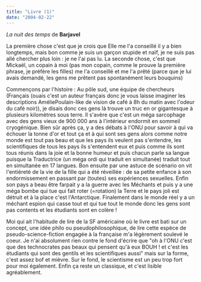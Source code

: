 ```yaml
---
title: "Livre (1)"
date: "2004-02-22"
---
```


_La nuit des temps_ de **Barjavel**

La première chose c'est que je crois que Elle me l'a conseillé il y a bien longtemps, mais bon comme je suis un garçon stupide et naïf, je ne suis pas allé chercher plus loin : je ne l'ai pas lu. La seconde chose, c'est que Mickaël, un copain à moi (pas mon copain, comme le prouve la première phrase, je préfère les filles) me l'a conseillé et me l'a prêté (parce que je lui avais demandé, les gens me prêtent pas spontanément leurs bouquins)

Commençons par l'histoire : Au pôle sud, une équipe de chercheurs (Français (ouais c'est un auteur français donc je vous laisse imaginer les descriptions AméliePoulain-like de vision de café à 8h du matin avec l'odeur du café noir)), je disais donc ces gens là trouve un truc en or gigantesque à plusieurs kilomètres sous terre. Il s'avère que c'est un méga sarcophage avec des gens vieux de 900 000 ans à l'intérieur endormit en sommeil cryogénique. Bien sûr après ça, y a des débats à l'ONU pour savoir à qui va échouer la tonne d'or et tout ça et à qui sont ses gens alors comme notre monde est tout pas beau et que les pays ils veulent pas s'entendre, les scientifiques de tous les pays ils s'entendent eux et puis comme ils sont tous réunis dans la joie et la bonne humeur et puis chacun parle sa langue puisque la Traductrice (un méga ordi qui traduit en simultanée) traduit tout en simultanée en 17 langues. Bon ensuite par une astuce de scénario on vit l'entièreté de la vie de la fille qui a été réveillée : de sa petite enfance à son endormissement en passant par (toutes) ses expériences sexuelles. Enfin son pays a beau être farpait y a la guerre avec les Méchants et puis y a une méga bombe qui tue qui fait roter (=rotation) la Terre et le pays joli est détruit et à la place c'est l'Antarctique. Finalement dans le monde réel y a un méchant espion qui casse tout et qui tue tout le monde donc les gens sont pas contents et les étudiants sont en colère !

Moi qui ait l'habitude de lire de la SF américaine où le livre est bati sur un concept, une idée philo ou pseudophilosophique, de lire cette espèce de pseudo-science-fiction engagée à la française m'a légèrement soulevé le coeur. Je n'ai absolument rien contre le fond d'écrire que "oh à l'ONU c'est que des technocrates pas beaux qui pensent qu'à eux BOUH ! et c'est les étudiants qui sont des gentils et les scientifiques aussi" mais sur la forme, c'est assez bof et mièvre. Sur le fond, le scientisme est un peu trop fort pour moi également. Enfin ça reste un classique, et c'est lisible agréablement.
